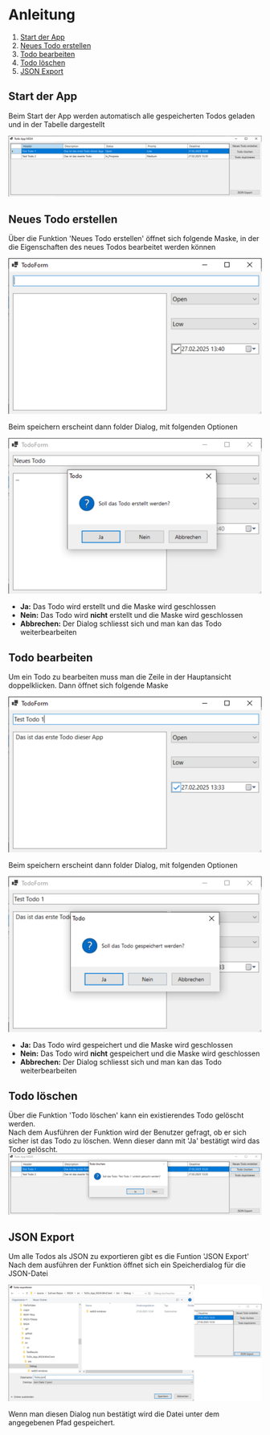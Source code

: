 # Anleitung

1. [Start der App](#start-der-app)
2. [Neues Todo erstellen](#neues-todo-erstellen)
3. [Todo bearbeiten](#todo-bearbeiten)
4. [Todo löschen](#todo-löschen)
5. [JSON Export](#json-export)

## Start der App

Beim Start der App werden automatisch alle gespeicherten Todos geladen und in der Tabelle dargestellt

![app_on_start](./images/app_on_start.png)

## Neues Todo erstellen

Über die Funktion 'Neues Todo erstellen' öffnet sich folgende Maske, in der die Eigenschaften des neues Todos bearbeitet werden können

![new_todo_open](./images/new_todo_open.png)

Beim speichern erscheint dann folder Dialog, mit folgenden Optionen

![new_todo_on_close](./images/new_todo_on_close.png)

- **Ja:** Das Todo wird erstellt und die Maske wird geschlossen
- **Nein:** Das Todo wird **nicht** erstellt und die Maske wird geschlossen
- **Abbrechen:** Der Dialog schliesst sich und man kan das Todo weiterbearbeiten

## Todo bearbeiten

Um ein Todo zu bearbeiten muss man die Zeile in der Hauptansicht doppelklicken.
Dann öffnet sich folgende Maske

![todo_open](./images/todo_open.png)

Beim speichern erscheint dann folder Dialog, mit folgenden Optionen

![todo_on_close](./images/todo_on_close.png)

- **Ja:** Das Todo wird gespeichert und die Maske wird geschlossen
- **Nein:** Das Todo wird **nicht** gespeichert und die Maske wird geschlossen
- **Abbrechen:** Der Dialog schliesst sich und man kan das Todo weiterbearbeiten

## Todo löschen

Über die Funktion 'Todo löschen' kann ein existierendes Todo gelöscht werden. \
Nach dem Ausführen der Funktion wird der Benutzer gefragt, ob er sich sicher ist das Todo zu löschen.
Wenn dieser dann mit 'Ja' bestätigt wird das Todo gelöscht.
![app_on_delete](./images/app_on_delete.png)

## JSON Export

Um alle Todos als JSON zu exportieren gibt es die Funtion 'JSON Export'
Nach dem ausführen der Funktion öffnet sich ein Speicherdialog für die JSON-Datei

![app_on_export](./images/app_on_export.png)

Wenn man diesen Dialog nun bestätigt wird die Datei unter dem angegebenen Pfad gespeichert.
